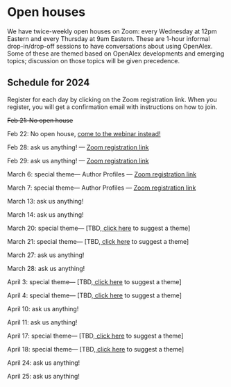 # Open houses

We have twice-weekly open houses on Zoom: every Wednesday at 12pm Eastern and every Thursday at 9am Eastern. These are 1-hour informal drop-in/drop-off sessions to have conversations about using OpenAlex. Some of these are themed based on OpenAlex developments and emerging topics; discussion on those topics will be given precedence.

## Schedule for 2024

Register for each day by clicking on the Zoom registration link. When you register, you will get a confirmation email with instructions on how to join.

~~Feb 21: No open house~~

Feb 22: No open house, [come to the webinar instead!](webinars.md)

Feb 28: ask us anything! — [Zoom registration link](https://zoom.us/meeting/register/tJwkf-CgrzgpH9ehib_mzGZWKcbFNUaj1plS)

Feb 29: ask us anything! — [Zoom registration link](https://zoom.us/meeting/register/tJEvduGqpjstGdP9FOP69q-TguPglY70g4H4)

March 6: special theme— Author Profiles — [Zoom registration link](https://zoom.us/meeting/register/tJ0uce-srD8oHdW8TjEx6427H56L1WaeDPGO)

March 7: special theme— Author Profiles — [Zoom registration link](https://zoom.us/meeting/register/tJMpceuuqDIqG9K7wMfJbbT14-sE9Lc-GnCz)

March 13: ask us anything!

March 14: ask us anything!

March 20: special theme— \[TBD,[ click here](https://openalex.org/feedback) to suggest a theme]

March 21: special theme— \[TBD,[ click here](https://openalex.org/feedback) to suggest a theme]

March 27: ask us anything!

March 28: ask us anything!

April 3: special theme— \[TBD,[ click here](https://openalex.org/feedback) to suggest a theme]

April 4: special theme— \[TBD,[ click here](https://openalex.org/feedback) to suggest a theme]

April 10: ask us anything!

April 11: ask us anything!

April 17: special theme— \[TBD,[ click here](https://openalex.org/feedback) to suggest a theme]

April 18: special theme— \[TBD,[ click here](https://openalex.org/feedback) to suggest a theme]

April 24: ask us anything!

April 25: ask us anything!
